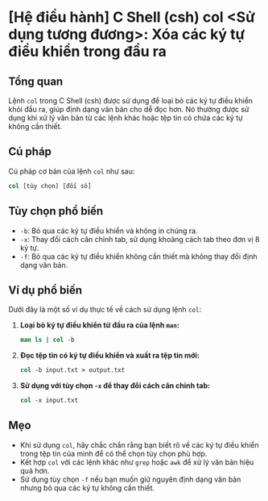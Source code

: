 # [Hệ điều hành] C Shell (csh) col <Sử dụng tương đương>: Xóa các ký tự điều khiển trong đầu ra

## Tổng quan
Lệnh `col` trong C Shell (csh) được sử dụng để loại bỏ các ký tự điều khiển khỏi đầu ra, giúp định dạng văn bản cho dễ đọc hơn. Nó thường được sử dụng khi xử lý văn bản từ các lệnh khác hoặc tệp tin có chứa các ký tự không cần thiết.

## Cú pháp
Cú pháp cơ bản của lệnh `col` như sau:
```csh
col [tùy chọn] [đối số]
```

## Tùy chọn phổ biến
- `-b`: Bỏ qua các ký tự điều khiển và không in chúng ra.
- `-x`: Thay đổi cách căn chỉnh tab, sử dụng khoảng cách tab theo đơn vị 8 ký tự.
- `-f`: Bỏ qua các ký tự điều khiển không cần thiết mà không thay đổi định dạng văn bản.

## Ví dụ phổ biến
Dưới đây là một số ví dụ thực tế về cách sử dụng lệnh `col`:

1. **Loại bỏ ký tự điều khiển từ đầu ra của lệnh `man`:**
   ```csh
   man ls | col -b
   ```

2. **Đọc tệp tin có ký tự điều khiển và xuất ra tệp tin mới:**
   ```csh
   col -b input.txt > output.txt
   ```

3. **Sử dụng với tùy chọn `-x` để thay đổi cách căn chỉnh tab:**
   ```csh
   col -x input.txt
   ```

## Mẹo
- Khi sử dụng `col`, hãy chắc chắn rằng bạn biết rõ về các ký tự điều khiển trong tệp tin của mình để có thể chọn tùy chọn phù hợp.
- Kết hợp `col` với các lệnh khác như `grep` hoặc `awk` để xử lý văn bản hiệu quả hơn.
- Sử dụng tùy chọn `-f` nếu bạn muốn giữ nguyên định dạng văn bản nhưng bỏ qua các ký tự không cần thiết.
